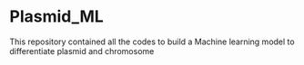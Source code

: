 # Plasmid_ML
This repository contained all the codes to build a Machine learning model to differentiate plasmid and chromosome
